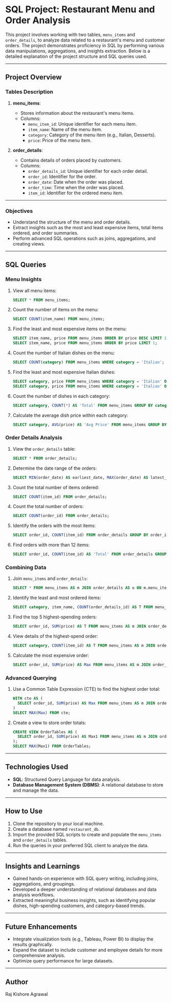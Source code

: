 # SQL Project: Restaurant Menu and Order Analysis

This project involves working with two tables, `menu_items` and `order_details`, to analyze data related to a restaurant's menu and customer orders. The project demonstrates proficiency in SQL by performing various data manipulations, aggregations, and insights extraction. Below is a detailed explanation of the project structure and SQL queries used.

---

## Project Overview

### Tables Description
1. **menu_items**:
   - Stores information about the restaurant's menu items.
   - Columns:
     - `menu_item_id`: Unique identifier for each menu item.
     - `item_name`: Name of the menu item.
     - `category`: Category of the menu item (e.g., Italian, Desserts).
     - `price`: Price of the menu item.

2. **order_details**:
   - Contains details of orders placed by customers.
   - Columns:
     - `order_details_id`: Unique identifier for each order detail.
     - `order_id`: Identifier for the order.
     - `order_date`: Date when the order was placed.
     - `order_time`: Time when the order was placed.
     - `item_id`: Identifier for the ordered menu item.

---

### Objectives

- Understand the structure of the menu and order details.
- Extract insights such as the most and least expensive items, total items ordered, and order summaries.
- Perform advanced SQL operations such as joins, aggregations, and creating views.

---

## SQL Queries

### Menu Insights
1. View all menu items:
   ```sql
   SELECT * FROM menu_items;
   ```

2. Count the number of items on the menu:
   ```sql
   SELECT COUNT(item_name) FROM menu_items;
   ```

3. Find the least and most expensive items on the menu:
   ```sql
   SELECT item_name, price FROM menu_items ORDER BY price DESC LIMIT 1;
   SELECT item_name, price FROM menu_items ORDER BY price LIMIT 1;
   ```

4. Count the number of Italian dishes on the menu:
   ```sql
   SELECT COUNT(category) FROM menu_items WHERE category = 'Italian';
   ```

5. Find the least and most expensive Italian dishes:
   ```sql
   SELECT category, price FROM menu_items WHERE category = 'Italian' ORDER BY price DESC LIMIT 1;
   SELECT category, price FROM menu_items WHERE category = 'Italian' ORDER BY price LIMIT 1;
   ```

6. Count the number of dishes in each category:
   ```sql
   SELECT category, COUNT(*) AS 'Total' FROM menu_items GROUP BY category ORDER BY Total;
   ```

7. Calculate the average dish price within each category:
   ```sql
   SELECT category, AVG(price) AS 'Avg Price' FROM menu_items GROUP BY category ORDER BY AVG(price) DESC;
   ```

### Order Details Analysis
1. View the `order_details` table:
   ```sql
   SELECT * FROM order_details;
   ```

2. Determine the date range of the orders:
   ```sql
   SELECT MIN(order_date) AS earliest_date, MAX(order_date) AS latest_date FROM order_details;
   ```

3. Count the total number of items ordered:
   ```sql
   SELECT COUNT(item_id) FROM order_details;
   ```

4. Count the total number of orders:
   ```sql
   SELECT COUNT(order_id) FROM order_details;
   ```

5. Identify the orders with the most items:
   ```sql
   SELECT order_id, COUNT(item_id) FROM order_details GROUP BY order_id ORDER BY COUNT(item_id) DESC LIMIT 10;
   ```

6. Find orders with more than 12 items:
   ```sql
   SELECT order_id, COUNT(item_id) AS 'Total' FROM order_details GROUP BY order_id HAVING COUNT(item_id) > 12 ORDER BY Total DESC LIMIT 10;
   ```

### Combining Data
1. Join `menu_items` and `order_details`:
   ```sql
   SELECT * FROM menu_items AS m JOIN order_details AS o ON m.menu_item_id = o.item_id;
   ```

2. Identify the least and most ordered items:
   ```sql
   SELECT category, item_name, COUNT(order_details_id) AS T FROM menu_items AS m JOIN order_details AS o ON m.menu_item_id = o.item_id GROUP BY category, item_name ORDER BY T DESC;
   ```

3. Find the top 5 highest-spending orders:
   ```sql
   SELECT order_id, SUM(price) AS T FROM menu_items AS m JOIN order_details AS o ON m.menu_item_id = o.item_id GROUP BY order_id ORDER BY T DESC LIMIT 5;
   ```

4. View details of the highest-spend order:
   ```sql
   SELECT category, COUNT(item_id) AS T FROM menu_items AS m JOIN order_details AS o ON m.menu_item_id = o.item_id WHERE order_id = 440 GROUP BY category ORDER BY T DESC;
   ```

5. Calculate the most expensive order:
   ```sql
   SELECT order_id, SUM(price) AS Max FROM menu_items AS m JOIN order_details AS o ON m.menu_item_id = o.item_id GROUP BY order_id ORDER BY Max DESC;
   ```

### Advanced Querying
1. Use a Common Table Expression (CTE) to find the highest order total:
   ```sql
   WITH cte AS (
     SELECT order_id, SUM(price) AS Max FROM menu_items AS m JOIN order_details AS o ON m.menu_item_id = o.item_id GROUP BY order_id
   )
   SELECT MAX(Max) FROM cte;
   ```

2. Create a view to store order totals:
   ```sql
   CREATE VIEW OrderTables AS (
     SELECT order_id, SUM(price) AS Max1 FROM menu_items AS m JOIN order_details AS o ON m.menu_item_id = o.item_id GROUP BY order_id
   );
   SELECT MAX(Max1) FROM OrderTables;
   ```

---

## Technologies Used
- **SQL**: Structured Query Language for data analysis.
- **Database Management System (DBMS)**: A relational database to store and manage the data.

---

## How to Use
1. Clone the repository to your local machine.
2. Create a database named `restaurant_db`.
3. Import the provided SQL scripts to create and populate the `menu_items` and `order_details` tables.
4. Run the queries in your preferred SQL client to analyze the data.

---

## Insights and Learnings
- Gained hands-on experience with SQL query writing, including joins, aggregations, and groupings.
- Developed a deeper understanding of relational databases and data analysis workflows.
- Extracted meaningful business insights, such as identifying popular dishes, high-spending customers, and category-based trends.

---

## Future Enhancements
- Integrate visualization tools (e.g., Tableau, Power BI) to display the results graphically.
- Expand the dataset to include customer and employee details for more comprehensive analysis.
- Optimize query performance for large datasets.

---

## Author
Raj Kishore Agrawal
